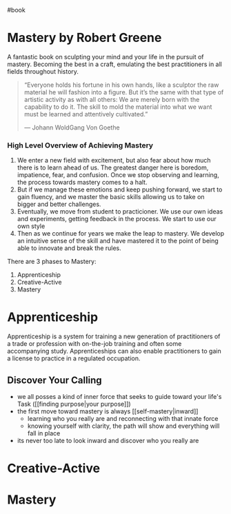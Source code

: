 #book 
# Mastery by Robert Greene

A fantastic book on sculpting your mind and your life in the pursuit of mastery. Becoming the best in a craft, emulating the best practitioners in all fields throughout history.

>“Everyone holds his fortune in his own hands, like a sculptor the raw material he will fashion into a figure. But it’s the same with that type of artistic activity as with all others: We are merely born with the capability to do it. The skill to mold the material into what we want must be learned and attentively cultivated.” 
>
>— Johann WoldGang Von Goethe

### High Level Overview of Achieving Mastery

1. We enter a new field with excitement, but also fear about how much there is to learn ahead of us. The greatest danger here is boredom, impatience, fear, and confusion. Once we stop observing and learning, the process towards mastery comes to a halt.
2. But if we manage these emotions and keep pushing forward, we start to gain fluency, and we master the basic skills allowing us to take on bigger and better challenges.
3. Eventually, we move from student to practicioner. We use our own ideas and experiments, getting feedback in the process. We start to use our own style
4. Then as we continue for years we make the leap to mastery. We develop an intuitive sense of the skill and have mastered it to the point of being able to innovate and break the rules.

There are 3 phases to Mastery: 
1.  Apprenticeship
2.  Creative-Active
3.  Mastery

# Apprenticeship

Apprenticeship is a system for training a new generation of practitioners of a trade or profession with on-the-job training and often some accompanying study. Apprenticeships can also enable practitioners to gain a license to practice in a regulated occupation.

## Discover Your Calling

- we all posses a kind of inner force that seeks to guide toward your life's Task ([[finding purpose|your purpose]])
- the first move toward mastery is always [[self-mastery|inward]]
	- learning who you really are and reconnecting with that innate force
	- knowing yourself with clarity, the path will show and everything will fall in place
- its never too late to look inward and discover who you really are

# Creative-Active

# Mastery
